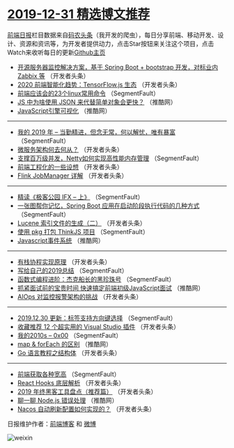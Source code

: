 # [2019-12-31 精选博文推荐](https://toutiao.qdkfweb.cn/date/2019/12/31)

[前端日报](https://qdkfweb.cn/c/news)栏目数据来自[码农头条](https://toutiao.qdkfweb.cn/)（我开发的爬虫），每日分享前端、移动开发、设计、资源和资讯等，为开发者提供动力，点击Star按钮来关注这个项目，点击Watch来收听每日的更新[Github主页](https://github.com/kujian/frontendDaily)
* [开源服务器监控解决方案，基于 Spring Boot + bootstrap 开发，对标业内 Zabbix 等](https://toutiao.qdkfweb.cn/134597.html) （开发者头条）
* [2020 前端智能化趋势：TensorFlow.js 生态](https://toutiao.qdkfweb.cn/134612.html) （开发者头条）
* [前端应该会的23个linux常用命令](https://toutiao.qdkfweb.cn/134575.html) （SegmentFault）
* [JS 中为啥使用 JSON 来代替简单对象会更快？](https://toutiao.qdkfweb.cn/134637.html) （推酷网）
* [JavaScript引擎可视化](https://toutiao.qdkfweb.cn/134638.html) （推酷网）

***
* [我的 2019 年 &#8211; 当勤精进，但念无常，何以解忧，唯有暴富](https://toutiao.qdkfweb.cn/134577.html) （SegmentFault）
* [微服务架构何去何从？](https://toutiao.qdkfweb.cn/134610.html) （开发者头条）
* [支撑百万级并发，Netty如何实现高性能内存管理](https://toutiao.qdkfweb.cn/134588.html) （SegmentFault）
* [前端工程化的一些设想](https://toutiao.qdkfweb.cn/134621.html) （开发者头条）
* [Flink JobManager 详解](https://toutiao.qdkfweb.cn/134599.html) （开发者头条）

***
* [精读《极客公园 IFX &#8211; 上》](https://toutiao.qdkfweb.cn/134646.html) （SegmentFault）
* [一张图帮你记忆，Spring Boot 应用在启动阶段执行代码的几种方式](https://toutiao.qdkfweb.cn/134578.html) （SegmentFault）
* [Lucene 索引文件的生成（二）](https://toutiao.qdkfweb.cn/134611.html) （开发者头条）
* [使用 pkg 打包 ThinkJS 项目](https://toutiao.qdkfweb.cn/134589.html) （SegmentFault）
* [Javascript事件系统](https://toutiao.qdkfweb.cn/134627.html) （推酷网）

***
* [有栈协程实现原理](https://toutiao.qdkfweb.cn/134600.html) （开发者头条）
* [写给自己的2019总结](https://toutiao.qdkfweb.cn/134579.html) （SegmentFault）
* [函数式编程进阶：杰克船长的黑珍珠号](https://toutiao.qdkfweb.cn/134590.html) （SegmentFault）
* [抓紧面试前的宝贵时间 快速搞定前端初级JavaScript面试](https://toutiao.qdkfweb.cn/134628.html) （推酷网）
* [AIOps 对监控报警架构的挑战](https://toutiao.qdkfweb.cn/134601.html) （开发者头条）

***
* [2019.12.30 更新：标签支持方向键选择](https://toutiao.qdkfweb.cn/134580.html) （SegmentFault）
* [收藏推荐 12 个超实用的 Visual Studio 插件](https://toutiao.qdkfweb.cn/134613.html) （开发者头条）
* [我的2010s &#8211; 0x00](https://toutiao.qdkfweb.cn/134591.html) （SegmentFault）
* [map &amp; forEach 的区别](https://toutiao.qdkfweb.cn/134629.html) （推酷网）
* [Go 语言教程之结构体](https://toutiao.qdkfweb.cn/134602.html) （开发者头条）

***
* [前端获取各种宽高](https://toutiao.qdkfweb.cn/134581.html) （SegmentFault）
* [React Hooks 底层解析](https://toutiao.qdkfweb.cn/134614.html) （开发者头条）
* [2019 年终黑客工具盘点（推荐篇）](https://toutiao.qdkfweb.cn/134592.html) （开发者头条）
* [聊一聊 Node.js 错误处理](https://toutiao.qdkfweb.cn/134630.html) （推酷网）
* [Nacos 自动刷新配置如何实现的？](https://toutiao.qdkfweb.cn/134603.html) （开发者头条）

日报维护作者：[前端博客](https://qdkfweb.cn/) 和 [微博](https://qdkfweb.cn/go/weibo)

![weixin](https://user-images.githubusercontent.com/3055447/38468989-651132ac-3b80-11e8-8e6b-15122322a9d7.png)